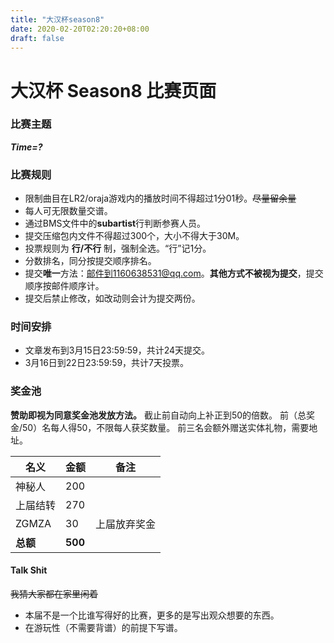 ```yaml
---
title: "大汉杯season8"
date: 2020-02-20T02:20:20+08:00
draft: false
---
```


# 大汉杯 Season8 比赛页面

### 比赛主题
_**Time=?**_

### 比赛规则
- 限制曲目在LR2/oraja游戏内的播放时间不得超过1分01秒。~~尽量留余量~~
- 每人可无限数量交谱。
- 通过BMS文件中的**subartist**行判断参赛人员。
- 提交压缩包内文件不得超过300个，大小不得大于30M。
- 投票规则为 **行/不行** 制，强制全选。“行”记1分。
- 分数排名，同分按提交顺序排名。
- 提交**唯一**方法：邮件到1160638531@qq.com。**其他方式不被视为提交**，提交顺序按邮件顺序计。
- 提交后禁止修改，如改动则会计为提交两份。

### 时间安排
- 文章发布到3月15日23:59:59，共计24天提交。
- 3月16日到22日23:59:59，共计7天投票。

### 奖金池 
**赞助即视为同意奖金池发放方法。**
截止前自动向上补正到50的倍数。 
前（总奖金/50）名每人得50，不限每人获奖数量。 
前三名会额外赠送实体礼物，需要地址。 

名义 | 金额 | 备注
--- | --- | ---
神秘人 | 200 | 
上届结转 | 270 | 
ZGMZA | 30 | 上届放弃奖金
**总额** | **500** | 

####  Talk Shit
~~我猜大家都在家里闲着~~ 
- 本届不是一个比谁写得好的比赛，更多的是写出观众想要的东西。 
- 在游玩性（不需要背谱）的前提下写谱。 